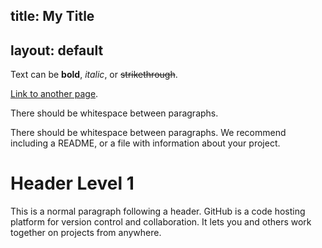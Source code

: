 title: My Title
---
layout: default
---

Text can be **bold**, _italic_, or ~~strikethrough~~.

[Link to another page](./another-page.html).

There should be whitespace between paragraphs.

There should be whitespace between paragraphs. We recommend including a README, or a file with information about your project.

# Header Level 1

This is a normal paragraph following a header. GitHub is a code hosting platform for version control and collaboration. It lets you and others work together on projects from anywhere.
